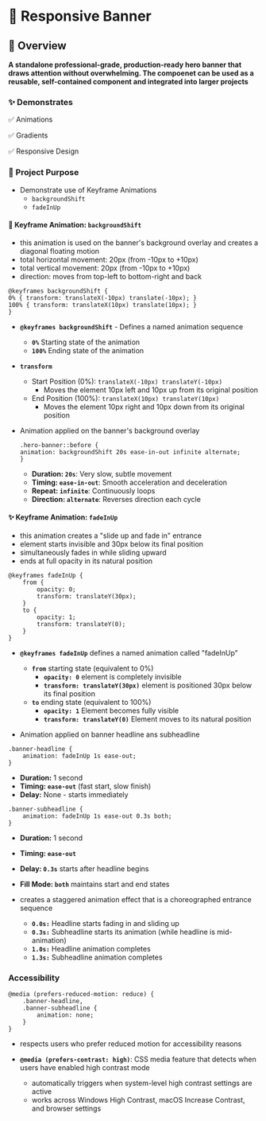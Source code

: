 # 🎨 Responsive Banner

## 🚀 Overview
**A standalone professional-grade, production-ready hero banner that draws attention without overwhelming. The compoenet can be used as a reusable, self-contained component and integrated into larger projects**


### ✨ Demonstrates

✅ Animations

✅ Gradients

✅ Responsive Design


### 🎯 Project Purpose

- Demonstrate use of Keyframe Animations
    - `backgroundShift` 
    - `fadeInUp`

#### 🎯 Keyframe Animation: `backgroundShift`
- this animation is used on the banner's background overlay and creates a diagonal floating motion
- total horizontal movement: 20px (from -10px to +10px)
- total vertical movement: 20px (from -10px to +10px)
- direction: moves from top-left to bottom-right and back
```
@keyframes backgroundShift {
0% { transform: translateX(-10px) translate(-10px); }
100% { transform: translateX(10px) translate(10px); }
}
```

- **`@keyframes backgroundShift`** - Defines a named animation sequence
    - **`0%`** Starting state of the animation
    - **`100%`** Ending state of the animation
- **`transform`**
    - Start Position (0%): `translateX(-10px) translateY(-10px)`
        - Moves the element 10px left and 10px up from its original position
    - End Position (100%): `translateX(10px) translateY(10px)`
        - Moves the element 10px right and 10px down from its original position

- Animation applied on the banner's background overlay
    ```
    .hero-banner::before {
    animation: backgroundShift 20s ease-in-out infinite alternate;
    }
    ```

    - **Duration: `20s`**: Very slow, subtle movement
    - **Timing: `ease-in-out`**: Smooth acceleration and deceleration
    - **Repeat: `infinite`**: Continuously loops
    - **Direction: `alternate`**: Reverses direction each cycle

#### ✨ Keyframe Animation: `fadeInUp`
- this animation creates a "slide up and fade in" entrance
- element starts invisible and 30px below its final position
- simultaneously fades in while sliding upward
- ends at full opacity in its natural position
```
@keyframes fadeInUp {
    from {
        opacity: 0;
        transform: translateY(30px);
    }
    to {
        opacity: 1;
        transform: translateY(0);
    }
}
```
- **`@keyframes fadeInUp`** defines a named animation called "fadeInUp"
    - **`from`** starting state (equivalent to 0%)
        - **`opacity: 0`** element is completely invisible
        - **`transform: translateY(30px)`** element is positioned 30px below its final position
    - **`to`** ending state (equivalent to 100%)
        - **`opacity: 1`** Element becomes fully visible
        - **`transform: translateY(0)`** Element moves to its natural position

- Animation applied on banner headline ans subheadline
```
.banner-headline {
    animation: fadeInUp 1s ease-out;
}
```
- **Duration:** 1 second
- **Timing: `ease-out`** (fast start, slow finish)
- **Delay:** None - starts immediately

```
.banner-subheadline {
    animation: fadeInUp 1s ease-out 0.3s both;
}
```
- **Duration:** 1 second
- **Timing: `ease-out`**
- **Delay: `0.3s`** starts after headline begins
- **Fill Mode: `both`** maintains start and end states

- creates a staggered animation effect that is a choreographed entrance sequence
    - **`0.0s:`** Headline starts fading in and sliding up
    - **`0.3s:`** Subheadline starts its animation (while headline is mid-animation)
    - **`1.0s:`** Headline animation completes
    - **`1.3s:`** Subheadline animation completes


### Accessibility
```
@media (prefers-reduced-motion: reduce) {
    .banner-headline,
    .banner-subheadline {
        animation: none;
    }
}
```
- respects users who prefer reduced motion for accessibility reasons

- **`@media (prefers-contrast: high)`**: CSS media feature that detects when users have enabled high contrast mode
    - automatically triggers when system-level high contrast settings are active
    - works across Windows High Contrast, macOS Increase Contrast, and browser settings
